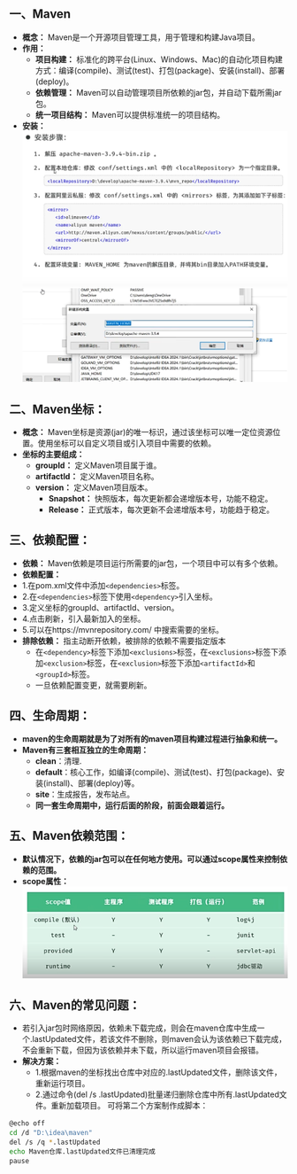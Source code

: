 ## 一、Maven
* **概念：** Maven是一个开源项目管理工具，用于管理和构建Java项目。
* **作用：**
  * **项目构建：** 标准化的跨平台(Linux、Windows、Mac)的自动化项目构建方式：编译(compile)、测试(test)、打包(package)、安装(install)、部署(deploy)。
  * **依赖管理：** Maven可以自动管理项目所依赖的jar包，并自动下载所需jar包。 
  * **统一项目结构：** Maven可以提供标准统一的项目结构。
* **安装：**
 ![1748260374703](image/Maven/1748260374703.png)
 ![1748260437403](image/Maven/1748260437403.png)
## 二、Maven坐标：
* **概念：** Maven坐标是资源(jar)的唯一标识，通过该坐标可以唯一定位资源位置。使用坐标可以自定义项目或引入项目中需要的依赖。
* **坐标的主要组成：**
  * **groupId：** 定义Maven项目属于谁。
  * **artifactId：** 定义Maven项目名称。
  * **version：** 定义Maven项目版本。
    * **Snapshot：** 快照版本，每次更新都会递增版本号，功能不稳定。 
    * **Release：** 正式版本，每次更新不会递增版本号，功能趋于稳定。 
## 三、依赖配置：
* **依赖：** Maven依赖是项目运行所需要的jar包，一个项目中可以有多个依赖。
*  **依赖配置：**
  * 1.在pom.xml文件中添加`<dependencies>`标签。
  * 2.在`<dependencies>`标签下使用`<dependency>`引入坐标。
  * 3.定义坐标的groupId、artifactId、version。
  * 4.点击刷新，引入最新加入的坐标。
  * 5.可以在https://mvnrepository.com/ 中搜索需要的坐标。
* **排除依赖：** 指主动断开依赖，被排除的依赖不需要指定版本
  * 在`<dependency>`标签下添加`<exclusions>`标签，在`<exclusions>`标签下添加`<exclusion>`标签，在`<exclusion>`标签下添加`<artifactId>`和`<groupId>`标签。 
  * 一旦依赖配置变更，就需要刷新。
##  四、生命周期：
* **maven的生命周期就是为了对所有的maven项目构建过程进行抽象和统一。**
* **Maven有三套相互独立的生命周期：**
  * **clean**：清理.
  * **default**：核心工作，如编译(compile)、测试(test)、打包(package)、安装(install)、部署(deploy)等。
  * **site**：生成报告，发布站点。
  * **同一套生命周期中，运行后面的阶段，前面会跟着运行。**
## 五、Maven依赖范围：
* **默认情况下，依赖的jar包可以在任何地方使用。可以通过scope属性来控制依赖的范围。**
*  **scope属性：**
  ![1748336037473](image/Maven/1748336037473.png)
## 六、Maven的常见问题：
* 若引入jar包时网络原因，依赖未下载完成，则会在maven仓库中生成一个.lastUpdated文件，若该文件不删除，则maven会认为该依赖已下载完成，不会重新下载，但因为该依赖并未下载，所以运行maven项目会报错。
* **解决方案：** 
  * 1.根据maven的坐标找出仓库中对应的.lastUpdated文件，删除该文件，重新运行项目。
  * 2.通过命令(del /s .lastUpdated)批量递归删除仓库中所有.lastUpdated文件。重新加载项目。
  可将第二个方案制作成脚本：
```bash
@echo off
cd /d "D:\idea\maven"
del /s /q *.lastUpdated
echo Maven仓库.lastUpdated文件已清理完成
pause
```
 
   